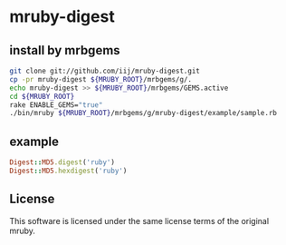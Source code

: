 mruby-digest
=========

## install by mrbgems
```bash
git clone git://github.com/iij/mruby-digest.git
cp -pr mruby-digest ${MRUBY_ROOT}/mrbgems/g/.
echo mruby-digest >> ${MRUBY_ROOT}/mrbgems/GEMS.active
cd ${MRUBY_ROOT}
rake ENABLE_GEMS="true"
./bin/mruby ${MRUBY_ROOT}/mrbgems/g/mruby-digest/example/sample.rb
```

## example
```ruby
Digest::MD5.digest('ruby')
Digest::MD5.hexdigest('ruby')
```

## License
This software is licensed under the same license terms of the original mruby.

